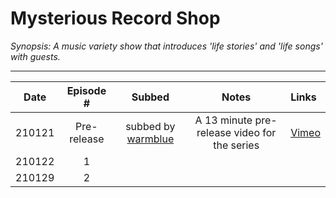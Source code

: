# Mysterious Record Shop

_Synopsis: A music variety show that introduces 'life stories' and 'life songs' with guests._
___

|  Date  | Episode \#  |              Subbed               |                    Notes                     | Links                                |
|:------:|:-----------:|:---------------------------------:|:--------------------------------------------:|:-------------------------------------|
| 210121 | Pre-release | subbed by [warmblue][warmblue_vm] | A 13 minute pre-release video for the series | [Vimeo](https://vimeo.com/503319954) |
| 210122 |      1      |                                   |                                              |                                      |
| 210129 |      2      |                                   |                                              |                                      |

[warmblue_vm]:https://vimeo.com/warmblueforwendy